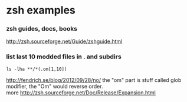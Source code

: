# zsh examples

### zsh  guides, docs, books
<http://zsh.sourceforge.net/Guide/zshguide.html>

### list last 10 modded files in . and subdirs
    ls -lha **/*(.om[1,10])
<http://fendrich.se/blog/2012/09/28/no/>
the "om" part is stuff called glob modifier, the "Om" would reverse order.  
more <http://zsh.sourceforge.net/Doc/Release/Expansion.html>

